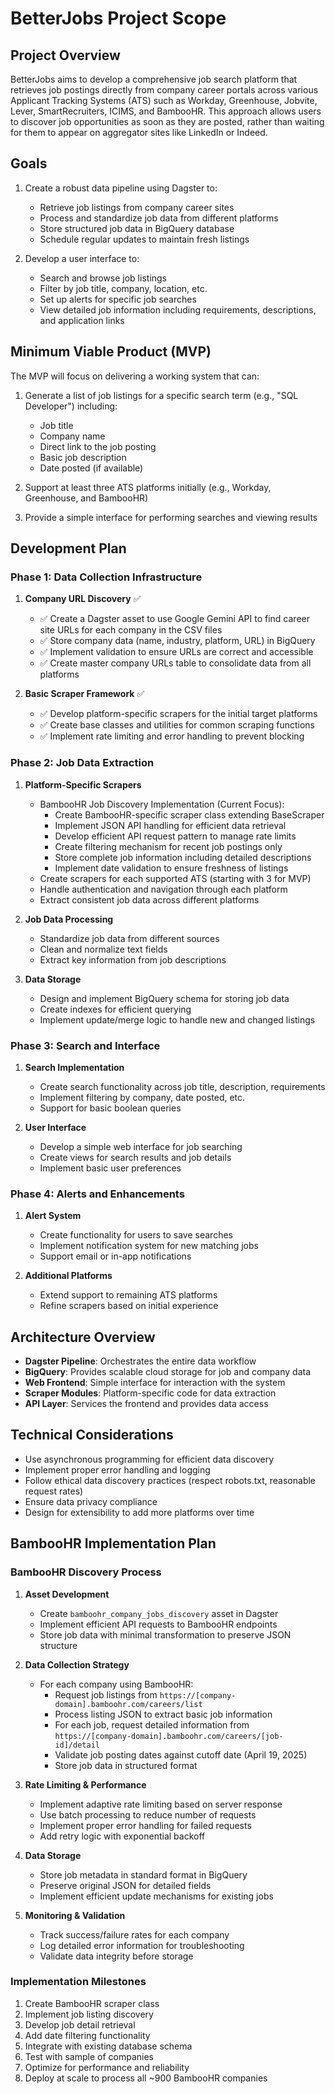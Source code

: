 # BetterJobs Project Scope

## Project Overview
BetterJobs aims to develop a comprehensive job search platform that retrieves job postings directly from company career portals across various Applicant Tracking Systems (ATS) such as Workday, Greenhouse, Jobvite, Lever, SmartRecruiters, ICIMS, and BambooHR. This approach allows users to discover job opportunities as soon as they are posted, rather than waiting for them to appear on aggregator sites like LinkedIn or Indeed.

## Goals
1. Create a robust data pipeline using Dagster to:
   - Retrieve job listings from company career sites
   - Process and standardize job data from different platforms
   - Store structured job data in BigQuery database
   - Schedule regular updates to maintain fresh listings

2. Develop a user interface to:
   - Search and browse job listings
   - Filter by job title, company, location, etc.
   - Set up alerts for specific job searches
   - View detailed job information including requirements, descriptions, and application links

## Minimum Viable Product (MVP)
The MVP will focus on delivering a working system that can:

1. Generate a list of job listings for a specific search term (e.g., "SQL Developer") including:
   - Job title
   - Company name
   - Direct link to the job posting
   - Basic job description
   - Date posted (if available)

2. Support at least three ATS platforms initially (e.g., Workday, Greenhouse, and BambooHR)

3. Provide a simple interface for performing searches and viewing results

## Development Plan

### Phase 1: Data Collection Infrastructure
1. **Company URL Discovery** ✅
   - ✅ Create a Dagster asset to use Google Gemini API to find career site URLs for each company in the CSV files
   - ✅ Store company data (name, industry, platform, URL) in BigQuery
   - ✅ Implement validation to ensure URLs are correct and accessible
   - ✅ Create master company URLs table to consolidate data from all platforms

2. **Basic Scraper Framework** ✅
   - ✅ Develop platform-specific scrapers for the initial target platforms
   - ✅ Create base classes and utilities for common scraping functions
   - ✅ Implement rate limiting and error handling to prevent blocking

### Phase 2: Job Data Extraction
1. **Platform-Specific Scrapers**
   - BambooHR Job Discovery Implementation (Current Focus):
     - Create BambooHR-specific scraper class extending BaseScraper
     - Implement JSON API handling for efficient data retrieval
     - Develop efficient API request pattern to manage rate limits
     - Create filtering mechanism for recent job postings only
     - Store complete job information including detailed descriptions
     - Implement date validation to ensure freshness of listings
   - Create scrapers for each supported ATS (starting with 3 for MVP)
   - Handle authentication and navigation through each platform
   - Extract consistent job data across different platforms

2. **Job Data Processing**
   - Standardize job data from different sources
   - Clean and normalize text fields
   - Extract key information from job descriptions

3. **Data Storage**
   - Design and implement BigQuery schema for storing job data
   - Create indexes for efficient querying
   - Implement update/merge logic to handle new and changed listings

### Phase 3: Search and Interface
1. **Search Implementation**
   - Create search functionality across job title, description, requirements
   - Implement filtering by company, date posted, etc.
   - Support for basic boolean queries

2. **User Interface**
   - Develop a simple web interface for job searching
   - Create views for search results and job details
   - Implement basic user preferences

### Phase 4: Alerts and Enhancements
1. **Alert System**
   - Create functionality for users to save searches
   - Implement notification system for new matching jobs
   - Support email or in-app notifications

2. **Additional Platforms**
   - Extend support to remaining ATS platforms
   - Refine scrapers based on initial experience

## Architecture Overview
- **Dagster Pipeline**: Orchestrates the entire data workflow
- **BigQuery**: Provides scalable cloud storage for job and company data
- **Web Frontend**: Simple interface for interaction with the system
- **Scraper Modules**: Platform-specific code for data extraction
- **API Layer**: Services the frontend and provides data access

## Technical Considerations
- Use asynchronous programming for efficient data discovery
- Implement proper error handling and logging
- Follow ethical data discovery practices (respect robots.txt, reasonable request rates)
- Ensure data privacy compliance
- Design for extensibility to add more platforms over time

## BambooHR Implementation Plan

### BambooHR Discovery Process
1. **Asset Development**
   - Create `bamboohr_company_jobs_discovery` asset in Dagster
   - Implement efficient API requests to BambooHR endpoints
   - Store job data with minimal transformation to preserve JSON structure

2. **Data Collection Strategy**
   - For each company using BambooHR:
     - Request job listings from `https://[company-domain].bamboohr.com/careers/list`
     - Process listing JSON to extract basic job information
     - For each job, request detailed information from `https://[company-domain].bamboohr.com/careers/[job-id]/detail`
     - Validate job posting dates against cutoff date (April 19, 2025)
     - Store job data in structured format

3. **Rate Limiting & Performance**
   - Implement adaptive rate limiting based on server response
   - Use batch processing to reduce number of requests
   - Implement proper error handling for failed requests
   - Add retry logic with exponential backoff

4. **Data Storage**
   - Store job metadata in standard format in BigQuery
   - Preserve original JSON for detailed fields
   - Implement efficient update mechanisms for existing jobs

5. **Monitoring & Validation**
   - Track success/failure rates for each company
   - Log detailed error information for troubleshooting
   - Validate data integrity before storage

### Implementation Milestones
1. Create BambooHR scraper class
2. Implement job listing discovery
3. Develop job detail retrieval
4. Add date filtering functionality
5. Integrate with existing database schema
6. Test with sample of companies
7. Optimize for performance and reliability
8. Deploy at scale to process all ~900 BambooHR companies
